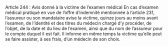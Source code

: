 Article 244 : Avis donné à la victime de l’examen médical
En cas d’examen médical pratiqué en vue de l’offre d’indemnité mentionnée à l’article 231, l’assureur ou son mandataire avise la victime, quinze jours au moins avant l’examen, de l’identité et des titres du médecin chargé d’y procéder, de l’objet, de la date et du lieu de l’examen, ainsi que du nom de l’assureur pour le compte duquel il est fait. Il informe en même temps la victime qu’elle peut se faire assister, à ses frais, d’un médecin de son choix.